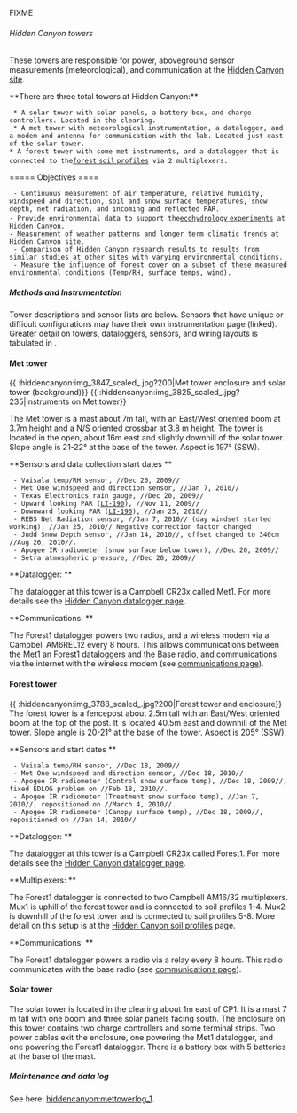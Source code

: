 FIXME

###### Hidden Canyon towers

These towers are responsible for power, aboveground sensor measurements
(meteorological), and communication at the [Hidden Canyon
site](hiddencanyon:sitedescription).

 **There are three total towers at Hidden Canyon:\*\*

` * A solar tower with solar panels, a battery box, and charge controllers. Located in the clearing.`\
` * A met tower with meteorological instrumentation, a datalogger, and a modem and antenna for communication with the lab. Located just east of the solar tower.`\
` * A forest tower with some met instruments, and a datalogger that is connected to the `[`forest`
`soil`
`profiles`](hiddencanyon:soilprofiles)` via 2 multiplexers.`

===== Objectives ====

` - Continuous measurement of air temperature, relative humidity, windspeed and direction, soil and snow surface temperatures, snow depth, net radiation, and incoming and reflected PAR.`\
` - Provide environmental data to support the `[`ecohydrology`
`experiments`](hc_ecohydrology:overview)` at Hidden Canyon.`\
` - Measurement of weather patterns and longer term climatic trends at Hidden Canyon site. `\
` - Comparison of Hidden Canyon research results to results from similar studies at other sites with varying environmental conditions.`\
` - Measure the influence of forest cover on a subset of these measured environmental conditions (Temp/RH, surface temps, wind).`

##### Methods and Instrumentation

Tower descriptions and sensor lists are below. Sensors that have unique
or difficult configurations may have their own instrumentation page
(linked). Greater detail on towers, dataloggers, sensors, and wiring
layouts is tabulated in .

#### Met tower

{{ :hiddencanyon:img\_3847\_scaled\_.jpg?200|Met tower enclosure and
solar tower (background)}} {{
:hiddencanyon:img\_3825\_scaled\_.jpg?235|Instruments on Met tower}}

The Met tower is a mast about 7m tall, with an East/West oriented boom
at 3.7m height and a N/S oriented crossbar at 3.8 m height. The tower is
located in the open, about 16m east and slightly downhill of the solar
tower. Slope angle is 21-22° at the base of the tower. Aspect is 197°
(SSW).

 **Sensors and data collection start dates \*\*

` - Vaisala temp/RH sensor, //Dec 20, 2009//`\
` - Met One windspeed and direction sensor, //Jan 7, 2010//`\
` - Texas Electronics rain gauge, //Dec 20, 2009//`\
` - Upward looking PAR (`[`LI-190`](:instruments:li-190)`), //Nov 11, 2009//`\
` - Downward looking PAR (`[`LI-190`](:instruments:li-190)`), //Jan 25, 2010//`\
` - REBS Net Radiation sensor, //Jan 7, 2010// (day windset started working), //Jan 25, 2010// Negative correction factor changed`\
` - Judd Snow Depth sensor, //Jan 14, 2010//, offset changed to 340cm //Aug 26, 2010//.`\
` - Apogee IR radiometer (snow surface below tower), //Dec 20, 2009//`\
` - Setra atmospheric pressure, //Dec 20, 2009//`

 **Datalogger: \*\*

The datalogger at this tower is a Campbell CR23x called Met1. For more
details see the [Hidden Canyon datalogger
page](hiddencanyon:dataloggers).

 **Communications: \*\*

The Forest1 datalogger powers two radios, and a wireless modem via a
Campbell AM6REL12 every 8 hours. This allows communications between the
Met1 an Forest1 dataloggers and the Base radio, and communications via
the internet with the wireless modem (see [communications
page](hiddencanyon:communicationsystem)).

#### Forest tower

{{ :hiddencanyon:img\_3788\_scaled\_.jpg?200|Forest tower and
enclosure}} The forest tower is a fencepost about 2.5m tall with an
East/West oriented boom at the top of the post. It is located 40.5m east
and downhill of the Met tower. Slope angle is 20-21° at the base of the
tower. Aspect is 205° (SSW).

 **Sensors and start dates \*\*

` - Vaisala temp/RH sensor, //Dec 18, 2009//`\
` - Met One windspeed and direction sensor, //Dec 18, 2010//`\
` - Apogee IR radiometer (Control snow surface temp), //Dec 18, 2009//, fixed EDLOG problem on //Feb 18, 2010//.`\
` - Apogee IR radiometer (Treatment snow surface temp), //Jan 7, 2010//, repositioned on //March 4, 2010//.`\
` - Apogee IR radiometer (Canopy surface temp), //Dec 18, 2009//, repositioned on //Jan 14, 2010//`

 **Datalogger: \*\*

The datalogger at this tower is a Campbell CR23x called Forest1. For
more details see the [Hidden Canyon datalogger
page](hiddencanyon:dataloggers).

 **Multiplexers: \*\*

The Forest1 datalogger is connected to two Campbell AM16/32
multiplexers. Mux1 is uphill of the forest tower and is connected to
soil profiles 1-4. Mux2 is downhill of the forest tower and is connected
to soil profiles 5-8. More detail on this setup is at the [Hidden Canyon
soil profiles](hiddencanyon:soilprofiles) page.

 **Communications: \*\*

The Forest1 datalogger powers a radio via a relay every 8 hours. This
radio communicates with the base radio (see [communications
page](hiddencanyon:communicationsystem)).

#### Solar tower

The solar tower is located in the clearing about 1m east of CP1. It is a
mast 7 m tall with one boom and three solar panels facing south. The
enclosure on this tower contains two charge controllers and some
terminal strips. Two power cables exit the enclosure, one powering the
Met1 datalogger, and one powering the Forest1 datalogger. There is a
battery box with 5 batteries at the base of the mast.

##### Maintenance and data log

See here: <hiddencanyon:mettowerlog_1>.
